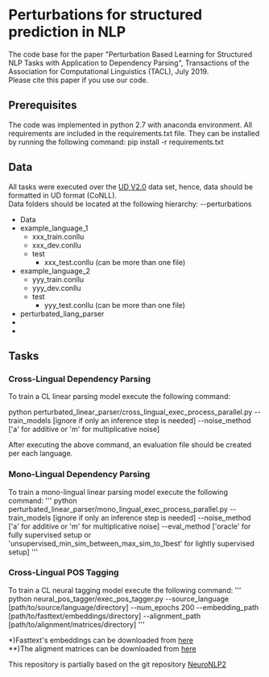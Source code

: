 # Perturbations for structured prediction in NLP

The code base for the paper "Perturbation Based Learning for Structured NLP Tasks with Application to Dependency Parsing", Transactions of the Association for Computational Linguistics (TACL), July 2019.\
Please cite this paper if you use our code.


## Prerequisites
The code was implemented in python 2.7 with anaconda environment. 
All requirements are included in the requirements.txt file. They can be installed by running the following command: pip install -r requirements.txt


## Data
All tasks were executed over the [UD V2.0](https://universaldependencies.org) data set, hence, data should be formatted in UD format (CoNLL).\
Data folders should be located at the following hierarchy:
--perturbations 
  - Data 
   - example_language_1
     - xxx_train.conllu
     - xxx_dev.conllu
     - test
       - xxx_test.conllu (can be more than one file)
   - example_language_2
     - yyy_train.conllu
     - yyy_dev.conllu
     - test
       - yyy_test.conllu (can be more than one file)
   - perturbated_liang_parser
   - 
   - 


## Tasks
### Cross-Lingual Dependency Parsing 
To train a CL linear parsing model execute the following command:

   python perturbated_linear_parser/cross_lingual_exec_process_parallel.py --train_models [ignore if only an inference step is needed] --noise_method ['a' for additive or 'm' for multiplicative noise]

After executing the above command, an evaluation file should be created per each language.

### Mono-Lingual Dependency Parsing 
To train a mono-lingual linear parsing model execute the following command:
''' python perturbated_linear_parser/mono_lingual_exec_process_parallel.py --train_models [ignore if only an inference step is needed] --noise_method ['a' for additive or 'm' for multiplicative noise] --eval_method ['oracle' for fully supervised setup or 'unsupervised_min_sim_between_max_sim_to_1best' for lightly supervised setup] '''

### Cross-Lingual POS Tagging
To train a CL neural tagging model execute the following command:
''' python neural_pos_tagger/exec_pos_tagger.py --source_language [path/to/source/language/directory] --num_epochs 200 --embedding_path [path/to/fasttext/embeddings/directory] --alignment_path [path/to/alignment/matrices/directory] '''

*)Fasttext's embeddings can be downloaded from [here](https://fasttext.cc/docs/en/crawl-vectors.html) \
**)The aligment matrices can be downloaded from [here](https://github.com/Babylonpartners/fastText_multilingual)


This repository is partially based on the git repository [NeuroNLP2](https://github.com/XuezheMax/NeuroNLP2)




